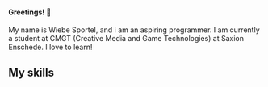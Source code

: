 #### Greetings! 👋

My name is Wiebe Sportel, and i am an aspiring programmer. I am currently a student at CMGT (Creative Media and Game Technologies) at Saxion Enschede. I love to learn!

## My skills

<!--
**WiebeHero/WiebeHero** is a ✨ _special_ ✨ repository because its `README.md` (this file) appears on your GitHub profile.

Here are some ideas to get you started:

- 🔭 I’m currently working on ...
- 🌱 I’m currently learning ...
- 👯 I’m looking to collaborate on ...
- 🤔 I’m looking for help with ...
- 💬 Ask me about ...
- 📫 How to reach me: ...
- 😄 Pronouns: ...
- ⚡ Fun fact: ...
-->
